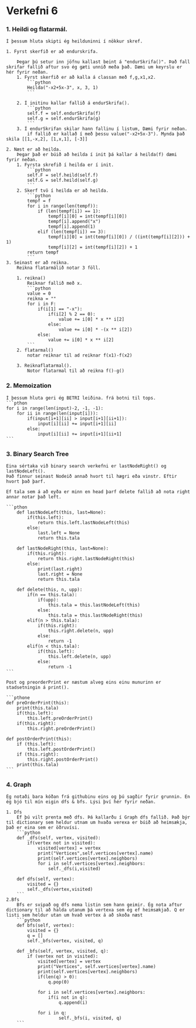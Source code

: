 # Verkefni 6

### 1. Heildi og flatarmál.

    Í þessum hluta skipti ég heilduninni í nökkur skref.
    
    1. Fyrst skerfið er að endurskrifa.
    
        Þegar þú setur inn jöfnu kallast beint á "endurSkrifa()". Það fall skrifar fallið aftur svo ég gæti unnið meða það. Dæmi um keyrslu er hér fyrir neðan.
        1. Fyrst skerfið er að kalla á classan með f,g,x1,x2.
            ```python
            Heilda("-x2+5x-3", x, 3, 1)
            ```
            
        2. Í initinu kallar fallið á endurSkrifa().
            ```python
            self.f = self.endurSkrifa(f)
            self.g = self.endurSkrifa(g)
            ```
        3. Í endurSkrifan skilar hann fallinu í listum, Dæmi fyrir neðan.
            if fallið er kallað í með þessu value("-x2+5x-3"). Mynda það skila [[1,-x,2], [1,x,1], [-3]]
            
    2. Næst er að heilda.
        Þegar það er búið að heilda í init þá kallar á heilda(f) dæmi fyrir neðan.
        1. Fyrsta skrefið í heilda er í init.
            ```python
            self.F = self.heild(self.f)
            self.G = self.heild(self.g)
            ```
        2. Skerf tvö í heilda er að heilda.
            ```python
            tempf = f
            for i in range(len(tempf)):
                if (len(tempf[i]) == 1):
                    tempf[i][0] = int(tempf[i][0])
                    tempf[i].append("x")
                    tempf[i].append(1)
                elif (len(tempf[i]) == 3):
                    tempf[i][0] = int(tempf[i][0]) / ((int(tempf[i][2])) + 1)
                    tempf[i][2] = int(tempf[i][2]) + 1
            return tempf
            ```
    3. Seinast er að reikna.
        Reikna flatarmálið notar 3 föll.
        
        1. reikna()
            Reiknar fallið með x.
            ```python
            value = 0
            reikna = ""
            for i in F:
                if(i[1] == "-x"):
                    if(i[2] % 2 == 0):
                        value += i[0] * x ** i[2]
                    else:
                        value += i[0] * -(x ** i[2])
                else:
                    value += i[0] * x ** i[2]
            ```
        2. flatarmal()
            notar reiknar til ad reiknar f(x1)-f(x2)
        
        3. Reiknaflatarmal().
            Notor flatarmal til að reikna f()-g()
            
            
            
        



### 2. Memoization
    
    Í þessum hluta geri ég BETRI leiðina. frá botni til tops.
    ```pthon
    for i in range(len(input)-2, -1, -1):
        for ii in range(len(input[i])):
            if(input[i+1][ii] > input[i+1][ii+1]):
                input[i][ii] += input[i+1][ii]
            else:
                input[i][ii] += input[i+1][ii+1]
    ```


### 3. Binary Search Tree
    Eina sértaka við binary search verkefni er lastNodeRight() og lastNodeLeft().
    Það finnur seinast Nodeið annað hvort til hægri eða vinstr. Eftir hvort það þarf.
    
    Ef tala sem á að eyða er minn en head þarf delete fallið að nota right annar notar það left.
    
    ```pthon
    	def lastNodeLeft(this, last=None):
            if(this.left):
                return this.left.lastNodeLeft(this)
            else:
                last.left = None
                return this.tala

        def lastNodeRight(this, last=None):
            if(this.right):
                return this.right.lastNodeRight(this)
            else:
                print(last.right)
                last.right = None
                return this.tala
                
        def delete(this, n, upp):
            if(n == this.tala):
                if(upp):
                    this.tala = this.lastNodeLeft(this)
                else:
                    this.tala = this.lastNodeRight(this)
            elif(n > this.tala):
                if(this.right):
                    this.right.delete(n, upp)
                else:
                    return -1
            elif(n < this.tala):
                if(this.left):
                    this.left.delete(n, upp)
                else:
                    return -1
    ```
    
    Post og preorderPrint er næstum alveg eins einu munurinn er stadsetningin á print().
    
    ```pthone
    def preOrderPrint(this):
		print(this.tala)
		if(this.left):
			this.left.preOrderPrint()
		if(this.right):
			this.right.preOrderPrint()

	def postOrderPrint(this):
		if (this.left):
			this.left.postOrderPrint()
		if (this.right):
			this.right.postOrderPrint()
		print(this.tala)
    ```
### 4. Graph

    Ég notaði bara kóðan frá githubinu eins og þú sagðir fyrir grunnin. En ég bjó til mín eigin dfs & bfs. Lýsi því hér fyrir neðan.
    
    1. Dfs
        Ef þú vilt prenta með dfs. Þá kallarðu í Graph dfs fallið. Það býr til dictionary sem heldur utnam um hvaða verexa er búið að heimsækja, það er eina sem er öðruvísi.
        ```python
        def _dfs(self, vertex, visited):
            if(vertex not in visited):
                visited[vertex] = vertex
                print("Vertices",self.vertices[vertex].name)
                print(self.vertices[vertex].neighbors)
                for i in self.vertices[vertex].neighbors:
                    self._dfs(i,visited)

        def dfs(self, vertex):
            visited = {}
            self._dfs(vertex,visited)
        ``` 
    2.Bfs
        Bfs er svipað og dfs nema listin sem hann geimir. Ég nota aftur dictionary til að halda utanum þá vertexa sem ég ef heimsækjað. Q er listi sem heldur utan um hvað vertex á að skoða næst
        ```python
        def bfs(self, vertex):
            visited = {}
            q = []
            self._bfs(vertex, visited, q)

        def _bfs(self, vertex, visited, q):
            if (vertex not in visited):
                visited[vertex] = vertex
                print("Vertices", self.vertices[vertex].name)
                print(self.vertices[vertex].neighbors)
                if(len(q) > 0):
                    q.pop(0)

                for i in self.vertices[vertex].neighbors:
                    if(i not in q):
                        q.append(i)

                for i in q:
                        self._bfs(i, visited, q)
        ```